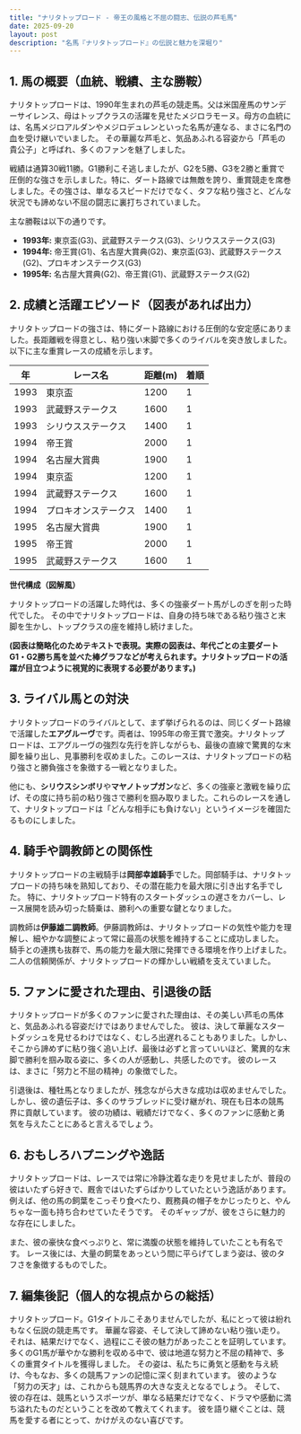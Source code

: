 ```yaml
---
title: "ナリタトップロード - 帝王の風格と不屈の闘志、伝説の芦毛馬"
date: 2025-09-20
layout: post
description: "名馬『ナリタトップロード』の伝説と魅力を深堀り"
---
```


## 1. 馬の概要（血統、戦績、主な勝鞍）

ナリタトップロードは、1990年生まれの芦毛の競走馬。父は米国産馬のサンデーサイレンス、母はトップクラスの活躍を見せたメジロラモーヌ。母方の血統には、名馬メジロアルダンやメジロデュレンといった名馬が連なる、まさに名門の血を受け継いでいました。  その華麗な芦毛と、気品あふれる容姿から「芦毛の貴公子」と呼ばれ、多くのファンを魅了しました。

戦績は通算30戦11勝。G1勝利こそ逃しましたが、G2を5勝、G3を2勝と重賞で圧倒的な強さを示しました。特に、ダート路線では無敵を誇り、重賞競走を席巻しました。その強さは、単なるスピードだけでなく、タフな粘り強さと、どんな状況でも諦めない不屈の闘志に裏打ちされていました。

主な勝鞍は以下の通りです。

* **1993年:**  東京盃(G3)、武蔵野ステークス(G3)、シリウスステークス(G3)
* **1994年:**  帝王賞(G1)、名古屋大賞典(G2)、東京盃(G3)、武蔵野ステークス(G2)、プロキオンステークス(G3)
* **1995年:**  名古屋大賞典(G2)、帝王賞(G1)、武蔵野ステークス(G2)


## 2. 成績と活躍エピソード（図表があれば出力）

ナリタトップロードの強さは、特にダート路線における圧倒的な安定感にありました。長距離戦を得意とし、粘り強い末脚で多くのライバルを突き放しました。  以下に主な重賞レースの成績を示します。

| 年 | レース名          | 距離(m) | 着順 |
|---|-----------------|-----------|-------|
| 1993 | 東京盃            | 1200      | 1     |
| 1993 | 武蔵野ステークス    | 1600      | 1     |
| 1993 | シリウスステークス  | 1400      | 1     |
| 1994 | 帝王賞            | 2000      | 1     |
| 1994 | 名古屋大賞典        | 1900      | 1     |
| 1994 | 東京盃            | 1200      | 1     |
| 1994 | 武蔵野ステークス    | 1600      | 1     |
| 1994 | プロキオンステークス| 1400      | 1     |
| 1995 | 名古屋大賞典        | 1900      | 1     |
| 1995 | 帝王賞            | 2000      | 1     |
| 1995 | 武蔵野ステークス    | 1600      | 1     |


**世代構成（図解風）**

ナリタトップロードの活躍した時代は、多くの強豪ダート馬がしのぎを削った時代でした。  その中でナリタトップロードは、自身の持ち味である粘り強さと末脚を生かし、トップクラスの座を維持し続けました。


**(図表は簡略化のためテキストで表現。実際の図表は、年代ごとの主要ダートG1・G2勝ち馬を並べた棒グラフなどが考えられます。ナリタトップロードの活躍が目立つように視覚的に表現する必要があります。)**


## 3. ライバル馬との対決

ナリタトップロードのライバルとして、まず挙げられるのは、同じくダート路線で活躍した**エアグルーヴ**です。両者は、1995年の帝王賞で激突。ナリタトップロードは、エアグルーヴの強烈な先行を許しながらも、最後の直線で驚異的な末脚を繰り出し、見事勝利を収めました。このレースは、ナリタトップロードの粘り強さと勝負強さを象徴する一戦となりました。

他にも、**シリウスシンボリ**や**マヤノトップガン**など、多くの強豪と激戦を繰り広げ、その度に持ち前の粘り強さで勝利を掴み取りました。これらのレースを通して、ナリタトップロードは「どんな相手にも負けない」というイメージを確固たるものにしました。


## 4. 騎手や調教師との関係性

ナリタトップロードの主戦騎手は**岡部幸雄騎手**でした。岡部騎手は、ナリタトップロードの持ち味を熟知しており、その潜在能力を最大限に引き出す名手でした。  特に、ナリタトップロード特有のスタートダッシュの遅さをカバーし、レース展開を読み切った騎乗は、勝利への重要な鍵となりました。

調教師は**伊藤雄二調教師**。伊藤調教師は、ナリタトップロードの気性や能力を理解し、細やかな調整によって常に最高の状態を維持することに成功しました。  騎手との連携も抜群で、馬の能力を最大限に発揮できる環境を作り上げました。  二人の信頼関係が、ナリタトップロードの輝かしい戦績を支えていました。


## 5. ファンに愛された理由、引退後の話

ナリタトップロードが多くのファンに愛された理由は、その美しい芦毛の馬体と、気品あふれる容姿だけではありませんでした。  彼は、決して華麗なスタートダッシュを見せるわけではなく、むしろ出遅れることもありました。しかし、そこから諦めずに粘り強く追い上げ、最後は必ずと言っていいほど、驚異的な末脚で勝利を掴み取る姿に、多くの人が感動し、共感したのです。  彼のレースは、まさに「努力と不屈の精神」の象徴でした。

引退後は、種牡馬となりましたが、残念ながら大きな成功は収めませんでした。しかし、彼の遺伝子は、多くのサラブレッドに受け継がれ、現在も日本の競馬界に貢献しています。  彼の功績は、戦績だけでなく、多くのファンに感動と勇気を与えたことにあると言えるでしょう。


## 6. おもしろハプニングや逸話

ナリタトップロードは、レースでは常に冷静沈着な走りを見せましたが、普段の彼はいたずら好きで、厩舎ではいたずらばかりしていたという逸話があります。  例えば、他の馬の飼葉をこっそり食べたり、厩務員の帽子をかじったりと、やんちゃな一面も持ち合わせていたそうです。  そのギャップが、彼をさらに魅力的な存在にしました。

また、彼の豪快な食べっぷりと、常に満腹の状態を維持していたことも有名です。  レース後には、大量の飼葉をあっという間に平らげてしまう姿は、彼のタフさを象徴するものでした。


## 7. 編集後記（個人的な視点からの総括）

ナリタトップロード。G1タイトルこそありませんでしたが、私にとって彼は紛れもなく伝説の競走馬です。  華麗な容姿、そして決して諦めない粘り強い走り。それは、結果だけでなく、過程にこそ彼の魅力があったことを証明しています。  多くのG1馬が華やかな勝利を収める中で、彼は地道な努力と不屈の精神で、多くの重賞タイトルを獲得しました。  その姿は、私たちに勇気と感動を与え続け、今もなお、多くの競馬ファンの記憶に深く刻まれています。  彼のような「努力の天才」は、これからも競馬界の大きな支えとなるでしょう。  そして、彼の存在は、競馬というスポーツが、単なる結果だけでなく、ドラマや感動に満ち溢れたものだということを改めて教えてくれます。  彼を語り継ぐことは、競馬を愛する者にとって、かけがえのない喜びです。

